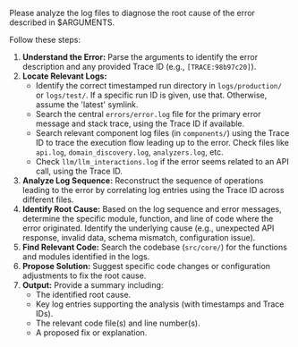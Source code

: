 Please analyze the log files to diagnose the root cause of the error described in $ARGUMENTS.

Follow these steps:

1.  **Understand the Error:** Parse the arguments to identify the error description and any provided Trace ID (e.g., `[TRACE:98b97c20]`).
2.  **Locate Relevant Logs:**
    *   Identify the correct timestamped run directory in `logs/production/` or `logs/test/`. If a specific run ID is given, use that. Otherwise, assume the 'latest' symlink.
    *   Search the central `errors/error.log` file for the primary error message and stack trace, using the Trace ID if available.
    *   Search relevant component log files (in `components/`) using the Trace ID to trace the execution flow leading up to the error. Check files like `api.log`, `domain_discovery.log`, `analyzers.log`, etc.
    *   Check `llm/llm_interactions.log` if the error seems related to an API call, using the Trace ID.
3.  **Analyze Log Sequence:** Reconstruct the sequence of operations leading to the error by correlating log entries using the Trace ID across different files.
4.  **Identify Root Cause:** Based on the log sequence and error messages, determine the specific module, function, and line of code where the error originated. Identify the underlying cause (e.g., unexpected API response, invalid data, schema mismatch, configuration issue).
5.  **Find Relevant Code:** Search the codebase (`src/core/`) for the functions and modules identified in the logs.
6.  **Propose Solution:** Suggest specific code changes or configuration adjustments to fix the root cause.
7.  **Output:** Provide a summary including:
    *   The identified root cause.
    *   Key log entries supporting the analysis (with timestamps and Trace IDs).
    *   The relevant code file(s) and line number(s).
    *   A proposed fix or explanation.